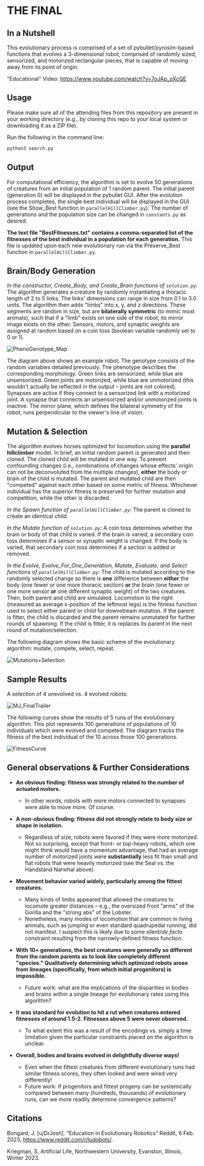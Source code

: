 # THE FINAL

## In a Nutshell

This evolutionary process is comprised of a set of pybullet/pyrosim-based functions that evolves a 3-dimensional robot, comprised of randomly sized, sensorized, and motorized rectangular pieces, that is capable of moving away from its point of origin.

"Educational" Video: https://www.youtube.com/watch?v=7oJAp_oXcQE


## Usage

Please make sure all of the attending files from this repository are present in your working directory (e.g., by cloning this repo to your local system or downloading it as a ZIP file).

Run the following in the command line:

```bash
python3 search.py
```

## Output

For computational efficiency, the algorithm is set to evolve 50 generations of creatures from an initial population of 1 random parent. The initial parent (generation 0) will be displayed in the pybullet GUI. After the evolution process completes, the single best individual will be displayed in the GUI (see the Show_Best function in ```parallelHillClimber.py```). The number of generations and the population size can be changed in ```constants.py``` as desired.

**The text file "BestFitnesses.txt" contains a comma-separated list of the fitnesses of the best individual in a population for each generation.** This file is updated upon each new evolutionary run via the Preserve_Best function in ```parallelHillClimber.py```.


## Brain/Body Generation
*In the constructor, Create_Body, and Create_Brain functions of ```solution.py```:*
The algorithm generates a creature by randomly instantiating a thoracic length of 2 to 5 links. The links' dimensions can range in size from 0.1 to 3.0 units. The algorithm then adds "limbs" into x, y, and z directions. These segments are random in size, but are **bilaterally symmetric** (to mimic most animals), such that if a "limb" exists on one side of the robot, its mirror image exists on the other. Sensors, motors, and synaptic weights are assigned at random based on a coin toss (boolean variable randomly set to 0 or 1).


![PhenoGenotype_Map](https://user-images.githubusercontent.com/122245493/225149139-97b5f271-38fd-4d1f-a1de-a0d331399d82.png)


The diagram above shows an example robot. The genotype consists of the random variables detailed previously. The phenotype describes the corresponding morphology. Green links are sensorized, while blue are unsensorized. Green joints are motorized, while blue are unmotorized (this wouldn't actually be reflected in the output – joints are not colored). Synapses are active if they connect to a sensorized link with a motorized joint. A synapse that connects an unsensorized and/or unmotorized joints is inactive. The mirror plane, which defines the bilateral symmetry of the robot, runs perpendicular to the viewer's line of vision. 


## Mutation & Selection
The algorithm evolves horses optimized for locomotion using the **parallel hillclimber** model. In brief, an initial random parent is generated and then cloned. The cloned child will be mutated in one way. To prevent confounding changes (i.e., combinations of changes whose effects' origin can not be deconvoluted from the multiple changes), **either** the body or brain of the child is mutated. The parent and mutated child are then "competed" against each other based on some metric of fitness. Whichever individual has the superior fitness is preserved for further mutation and competition, while the other is discarded. 


*In the Spawn function of ```parallelHillClimber.py```:*
The parent is cloned to create an identical child.


*In the Mutate function of ```solution.py```:*
A coin toss determines whether the brain or body of that child is varied. If the brain is varied, a secondary coin toss determines if a sensor or synaptic weight is changed. If the body is varied, that secondary coin toss determines if a section is added or removed. 


*In the Evolve, Evolve_For_One_Generation, Mutate, Evaluate, and Select functions of ```parallelHillClimber.py```:*
The child is mutated according to the randomly selected change so there is **one** difference between **either** the body (one fewer or one more thoracic section) **or** the brain (one fewer or one more sensor **or** one different synaptic weight) of the two creatures. Then, both parent and child are simulated. Locomotion to the right (measured as average x-position of the leftmost legs) is the fitness function used to select either parent or child for downstream mutation. If the parent is fitter, the child is discarded and the parent remains unmutated for further rounds of spawning. If the child is fitter, it is replaces its parent in the next round of mutation/selection.


The following diagram shows the basic scheme of the evolutionary algorithm: mutate, compete, select, repeat. 


![Mutations+Selection](https://user-images.githubusercontent.com/122245493/225154979-36626450-95ef-4709-b4dd-a05e60dd2591.png)


## Sample Results

A selection of 4 unevolved vs. 4 evolved robots:

![MJ_FinalTrailer](https://user-images.githubusercontent.com/122245493/225088909-6dc0739b-2c02-40d6-b38b-9bcea8ea876c.gif)


The following curves show the results of 5 runs of the evolutionary algorithm. This plot represents 100 generations of populations of 10 individuals which were evolved and competed. The diagram tracks the fitness of the best individual of the 10 across those 100 generations. 

![FitnessCurve](https://user-images.githubusercontent.com/122245493/221730753-45c95812-b2ba-484c-9754-fe268de0dd6c.png)


## General observations & Further Considerations
* **An obvious finding: fitness was strongly related to the number of actuated motors.** 
  * In other words, robots with more motors connected to synapses were able to move more. Of course.

* **A non-obvious finding: fitness did not strongly relate to body size or shape in isolation.**
  * Regardless of size, robots were favored if they were more motorized. Not so surprising, except that front- or top-heavy robots, which one might think would have a momentum advantage, that had an average number of motorized joints were **substantially** less fit than small and flat robots that were heavily motorized (see the Seal vs. the Handstand Narwhal above).

* **Movement behavior varied widely, particularly among the fittest creatures.**
  * Many kinds of limbs appeared that allowed the creatures to locomote greater distances – e.g., the oversized front "arms" of the Gorilla and the "strong abs" of the Lobster.
  * Nonetheless, many modes of locomotion that are common in living animals, such as jumping or even standard quadrupedal running, did not manifest. I suspect this is likely due to some silent/*de facto* constraint resulting from the narrowly-defined fitness function.

* **With 10+ generations, the best creatures were generally so different from the random parents as to look like completely different "species." Qualitatively determining which optimized robots arose from lineages (specifically, from which initial progenitors) is impossible.**
  * Future work: what are the implications of the disparities in bodies and brains within a single lineage for evolutionary rates using this algorithm?

* **It was standard for evolution to hit a rut when creatures entered fitnesses of around 1.5-2. Fitnesses above 5 were never observed.**
  * To what extent this was a result of the encodings vs. simply a time limitation given the particular constraints placed on the algorithm is unclear. 

* **Overall, bodies and brains evolved in delightfully diverse ways!**
  * Even when the fittest creatures from different evolutionary runs had similar fitness scores, they often looked and were wired very differently!
  * Future work: if progenitors and fittest progeny can be systemically compared between many (hundreds, thousands) of evolutionary runs, can we more readily determine convergence patterns?

## Citations
Bongard, J. [u/DrJosh]. “Education in Evolutionary Robotics” Reddit, 6 Feb. 2023, https://www.reddit.com/r/ludobots/.

Kriegman, S. Artificial Life, Northwestern University, Evanston, Illinois, Winter 2023.
